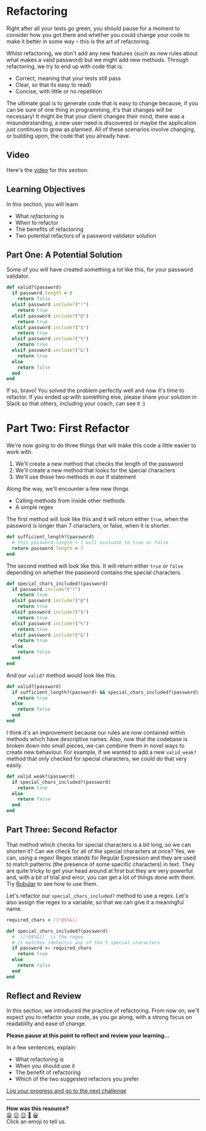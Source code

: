 # Refactoring

Right after all your tests go green, you should pause for a moment to consider how you got there and whether you could change your code to make it better in some way – this is the art of refactoring.

Whilst refactoring, we don't add any new features (such as new rules about what makes a valid password) but we might add new methods. Through refactoring, we try to end up with code that is:

- Correct, meaning that your tests still pass
- Clear, so that its easy to read)
- Concise, with little or no repetition

The ultimate goal is to generate code that is easy to change because, if you can be sure of one thing in programming, it's that changes will be necessary! It might be that your client changes their mind, there was a misunderstanding, a new user need is discovered or maybe the application just continues to grow as planned. All of these scenarios involve changing, or building upon, the code that you already have.

## Video

Here's the [video](https://youtu.be/PJWSKKMTVyo) for this section.

## Learning Objectives

In this section, you will learn
- What _refactoring_ is
- When to refactor
- The benefits of refactoring
- Two potential refactors of a password validator solution

## Part One: A Potential Solution

Some of you will have created something a lot like this, for your password validator.

```ruby
def valid?(password)
  if password.length < 8
    return false
  elsif password.include?("!")
    return true
  elsif password.include?("@")
    return true
  elsif password.include?("$")
    return true
  elsif password.include?("%")
    return true
  elsif password.include?("&")
    return true
  else
    return false
  end
end
```

If so, bravo! You solved the problem perfectly well and now it's time to refactor. If you ended up with something else, please share your solution in Slack so that others, including your coach, can see it :)

# Part Two: First Refactor

We're now going to do three things that will make this code a little easier to work with.

1. We'll create a new method that checks the length of the password
2. We'll create a new method that looks for the special characters
3. We'll use those two methods in our if statement

Along the way, we'll encounter a few new things
- Calling methods from inside other methods
- A simple regex

The first method will look like this and it will return either `true`, when the password is longer than 7 characters, or false, when it is shorter.

```ruby
def sufficient_length?(password)
  # this password.length > 7 will evaluate to true or false
  return password.length > 7
end
```

The second method will look like this. It will return either `true` or `false` depending on whether the password contains the special characters.

```ruby
def special_chars_included?(password)
  if password.include?("!")
    return true
  elsif password.include?("@")
    return true
  elsif password.include?("$")
    return true
  elsif password.include?("%")
    return true
  elsif password.include?("&")
    return true
  else
    return false
  end
end
```

And our `valid?` method would look like this.

```ruby
def valid?(password)
  if sufficient_length?(password) && special_chars_included?(password)
    return true
  else
    return false
  end
end
```

I think it's an improvement because our rules are now contained within methods which have descriptive names. Also, now that the codebase is broken down into small pieces, we can combine them in novel ways to create new behaviour. For example, if we wanted to add a new `valid_weak?` method that only checked for special characters, we could do that very easily.

```ruby
def valid_weak?(password)
  if special_chars_included?(password)
    return true
  else
    return false
  end
end
```

## Part Three: Second Refactor

That method which checks for special characters is a bit long, so we can shorten it? Can we check for all of the special characters at once? Yes, we can, using a regex! Regex stands for Regular Expression and they are used to match patterns (the presence of some specific characters) in text. They are quite tricky to get your head around at first but they are very powerful and, with a bit of trial and error, you can get a lot of things done with them. Try [Rubular](https://rubular.com/) to see how to use them.

Let's refactor our `special_chars_included?` method to use a regex. Let's also assign the regex to a variable, so that we can give it a meaningful name.

```ruby
required_chars = /[!@$%&]/

def special_chars_included?(password)
  # `/[!@$%&]/` is the regex
  # it matches (detects) any of the 5 special characters
  if password =~ required_chars
    return true
  else
    return false
  end
end
```

## Reflect and Review

In this section, we introduced the practice of refactoring. From now on, we'll expect you to refactor your code, as you go along, with a strong focus on readability and ease of change.

**Please pause at this point to reflect and review your learning...**

In a few sentences, explain:

- What refactoring is
- When you should use it
- The benefit of refactoring
- Which of the two suggested refactors you prefer


[Log your progress and go to the next challenge](https://makers-event-logger.herokuapp.com/?event=10_refactoring.md&redirect=chapter1/11_chapter_1_review.md)

<!-- BEGIN GENERATED SECTION DO NOT EDIT -->

---

**How was this resource?**  
[😫](https://airtable.com/shrUJ3t7KLMqVRFKR?prefill_Repository=makersacademy/ruby_foundations&prefill_File=chapter1/10_refactoring.md&prefill_Sentiment=😫) [😕](https://airtable.com/shrUJ3t7KLMqVRFKR?prefill_Repository=makersacademy/ruby_foundations&prefill_File=chapter1/10_refactoring.md&prefill_Sentiment=😕) [😐](https://airtable.com/shrUJ3t7KLMqVRFKR?prefill_Repository=makersacademy/ruby_foundations&prefill_File=chapter1/10_refactoring.md&prefill_Sentiment=😐) [🙂](https://airtable.com/shrUJ3t7KLMqVRFKR?prefill_Repository=makersacademy/ruby_foundations&prefill_File=chapter1/10_refactoring.md&prefill_Sentiment=🙂) [😀](https://airtable.com/shrUJ3t7KLMqVRFKR?prefill_Repository=makersacademy/ruby_foundations&prefill_File=chapter1/10_refactoring.md&prefill_Sentiment=😀)  
Click an emoji to tell us.

<!-- END GENERATED SECTION DO NOT EDIT -->
